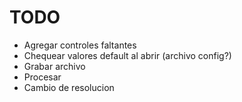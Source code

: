 # TODO

* Agregar controles faltantes
* Chequear valores default al abrir (archivo config?)
* Grabar archivo
* Procesar
* Cambio de resolucion
